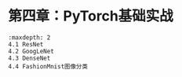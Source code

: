 # 第四章：PyTorch基础实战
```{toctree}
:maxdepth: 2
4.1 ResNet
4.2 GoogLeNet
4.3 DenseNet
4.4 FashionMnist图像分类
```